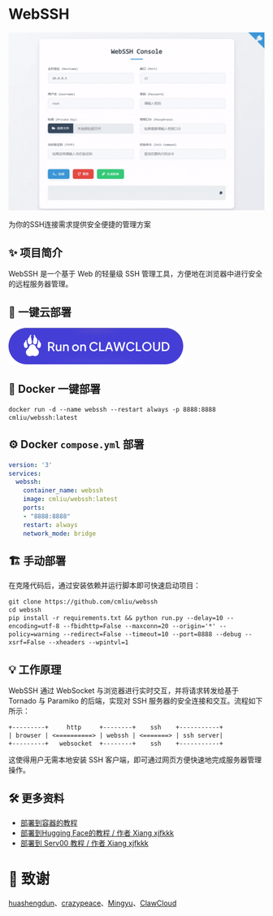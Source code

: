 # WebSSH
![webssh](./Picture1.gif)

为你的SSH连接需求提供安全便捷的管理方案

## ✨ 项目简介
WebSSH 是一个基于 Web 的轻量级 SSH 管理工具，方便地在浏览器中进行安全的远程服务器管理。

## 🚀 一键云部署
[![](https://raw.githubusercontent.com/ClawCloud/Run-Template/refs/heads/main/Run-on-ClawCloud.svg)](https://template.run.claw.cloud/?openapp=system-fastdeploy%3FtemplateName%3Dwebssh)

## 🐳 Docker 一键部署
```shell
docker run -d --name webssh --restart always -p 8888:8888 cmliu/webssh:latest
```

## ⚙️ Docker `compose.yml` 部署
```yml
version: '3'
services:
  webssh:
    container_name: webssh
    image: cmliu/webssh:latest
    ports:
    - "8888:8888"
    restart: always
    network_mode: bridge
```

## 🏗️ 手动部署
在克隆代码后，通过安装依赖并运行脚本即可快速启动项目：

```shell
git clone https://github.com/cmliu/webssh
cd webssh
pip install -r requirements.txt && python run.py --delay=10 --encoding=utf-8 --fbidhttp=False --maxconn=20 --origin='*' --policy=warning --redirect=False --timeout=10 --port=8888 --debug --xsrf=False --xheaders --wpintvl=1
```

## 💡 工作原理
WebSSH 通过 WebSocket 与浏览器进行实时交互，并将请求转发给基于 Tornado 与 Paramiko 的后端，实现对 SSH 服务器的安全连接和交互。流程如下所示：
```
+---------+     http     +--------+    ssh    +-----------+
| browser | <==========> | webssh | <=======> | ssh server|
+---------+   websocket  +--------+    ssh    +-----------+
```
这使得用户无需本地安装 SSH 客户端，即可通过网页方便快速地完成服务器管理操作。

## 🛠️ 更多资料
- [部署到容器的教程](https://zelikk.blogspot.com/2023/10/huashengdun-webssh-codesandbox.html)
- [部署到Hugging Face的教程 / 作者 Xiang xjfkkk](https://linux.do/t/topic/135264)
- [部署到 Serv00 教程 / 作者 Xiang xjfkkk](https://linux.do/t/topic/211113)

# 🙏 致谢
[huashengdun](https://github.com/huashengdun/webssh)、[crazypeace](https://github.com/crazypeace/huashengdun-webssh)、[Mingyu](https://github.com/ymyuuu)、[ClawCloud](https://console.run.claw.cloud/signin?link=1DFUAGF6JA6R)